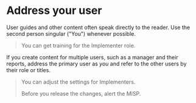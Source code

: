 # Address your user

User guides and other content often speak directly to the reader. Use the second person singular ("You") whenever possible.

> You can get training for the Implementer role.

If you create content for multiple users, such as a manager and their reports, address the primary user as *you* and refer to the other users by
their role or titles.

> You can adjust the settings for Implementers.
>
> Before you release the changes, alert the MiSP. 
